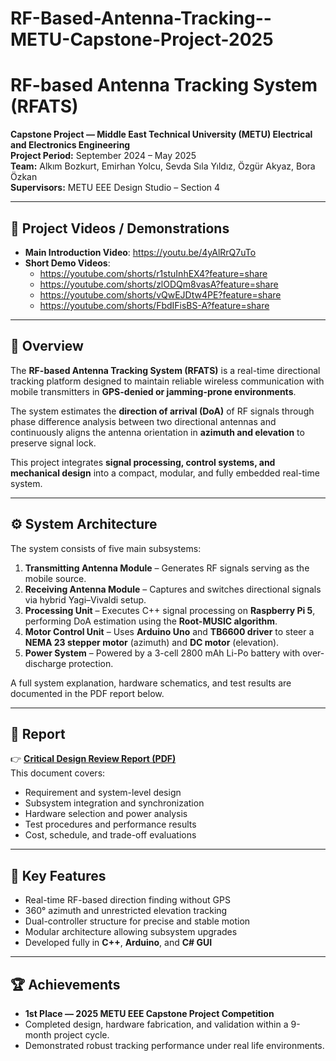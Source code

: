 # RF-Based-Antenna-Tracking--METU-Capstone-Project-2025
# RF-based Antenna Tracking System (RFATS)

**Capstone Project — Middle East Technical University (METU) Electrical and Electronics Engineering**  
**Project Period:** September 2024 – May 2025  
**Team:** Alkım Bozkurt, Emirhan Yolcu, Sevda Sıla Yıldız, Özgür Akyaz, Bora Özkan  
**Supervisors:** METU EEE Design Studio – Section 4  

---

## 🎥 Project Videos / Demonstrations

- **Main Introduction Video**: https://youtu.be/4yAlRrQ7uTo  
- **Short Demo Videos**:  
  - https://youtube.com/shorts/r1stuInhEX4?feature=share  
  - https://youtube.com/shorts/zlODQm8vasA?feature=share  
  - https://youtube.com/shorts/vQwEJDtw4PE?feature=share  
  - https://youtube.com/shorts/FbdIFisBS-A?feature=share  

---

## 📡 Overview

The **RF-based Antenna Tracking System (RFATS)** is a real-time directional tracking platform designed to maintain reliable wireless communication with mobile transmitters in **GPS-denied or jamming-prone environments**.  

The system estimates the **direction of arrival (DoA)** of RF signals through phase difference analysis between two directional antennas and continuously aligns the antenna orientation in **azimuth and elevation** to preserve signal lock.  

This project integrates **signal processing, control systems, and mechanical design** into a compact, modular, and fully embedded real-time system.

---

## ⚙️ System Architecture

The system consists of five main subsystems:

1. **Transmitting Antenna Module** – Generates RF signals serving as the mobile source.  
2. **Receiving Antenna Module** – Captures and switches directional signals via hybrid Yagi–Vivaldi setup.  
3. **Processing Unit** – Executes C++ signal processing on **Raspberry Pi 5**, performing DoA estimation using the **Root-MUSIC algorithm**.  
4. **Motor Control Unit** – Uses **Arduino Uno** and **TB6600 driver** to steer a **NEMA 23 stepper motor** (azimuth) and **DC motor** (elevation).  
5. **Power System** – Powered by a 3-cell 2800 mAh Li-Po battery with over-discharge protection.

A full system explanation, hardware schematics, and test results are documented in the PDF report below.

---

## 📄 Report

👉 **[Critical Design Review Report (PDF)](./Critical%20Design%20Review%20Report%20Dalgona.pdf)**  
This document covers:
- Requirement and system-level design  
- Subsystem integration and synchronization  
- Hardware selection and power analysis  
- Test procedures and performance results  
- Cost, schedule, and trade-off evaluations  

---

## 🧠 Key Features

- Real-time RF-based direction finding without GPS  
- 360° azimuth and unrestricted elevation tracking  
- Dual-controller structure for precise and stable motion  
- Modular architecture allowing subsystem upgrades  
- Developed fully in **C++**, **Arduino**, and **C# GUI**

---

## 🏆 Achievements

- **1st Place — 2025 METU EEE Capstone Project Competition**  
- Completed design, hardware fabrication, and validation within a 9-month project cycle.  
- Demonstrated robust tracking performance under real life environments.


